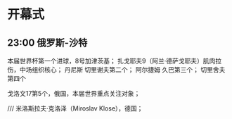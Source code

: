 # 开幕式


## 23:00 俄罗斯-沙特

本届世界杯第一个进球，8号加津茨基；
扎戈耶夫9（阿兰·德萨戈耶夫）肌肉拉伤，中场组织核心；
丹尼斯 切里谢夫第二个；
阿尔捷姆 久巴第三个；
切里舍夫 第四个

戈洛文17第5个，俄国，本届世界重点关注对象；


///
米洛斯拉夫·克洛泽（Miroslav Klose），德国；